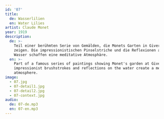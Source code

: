 ```yaml
---
id: '07'
title:
  de: Wasserlilien
  en: Water Lilies
artist: Claude Monet
year: 1919
description:
  de: >-
    Teil einer berühmten Serie von Gemälden, die Monets Garten in Giverny
    zeigen. Die impressionistischen Pinselstriche und die Reflexionen auf dem
    Wasser schaffen eine meditative Atmosphäre.
  en: >-
    Part of a famous series of paintings showing Monet's garden at Giverny. The
    impressionist brushstrokes and reflections on the water create a meditative
    atmosphere.
image:
  - 07.jpg
  - 07-detail1.jpg
  - 07-detail2.jpg
  - 07-context.jpg
audio:
  de: 07-de.mp3
  en: 07-en.mp3
---
```

